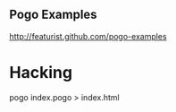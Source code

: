 ## Pogo Examples

http://featurist.github.com/pogo-examples

# Hacking

  pogo index.pogo > index.html